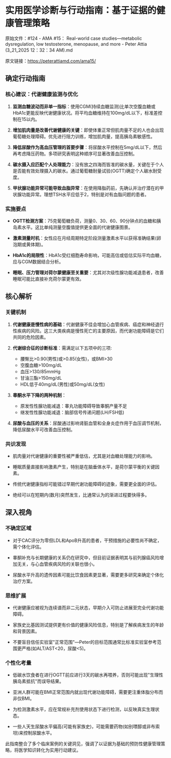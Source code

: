 # 实用医学诊断与行动指南：基于证据的健康管理策略

原始文件：#124 - AMA #15： Real-world case studies—metabolic dysregulation, low testosterone, menopause, and more - Peter Attia (3_21_2025 12：32：34 AM).md

原文链接：https://peterattiamd.com/ama15/

## 确定行动指南

### 核心建议：代谢健康监测与优化

1. **监测血糖波动而非单一指标**：使用CGM(持续血糖监测)比单次空腹血糖或HbA1c更能反映代谢健康状况。将平均血糖维持在100mg/dL以下，标准差控制在15以内。

2. **增加肌肉量是改善代谢健康的关键**：即使体重正常但肌肉量不足的人也会出现葡萄糖处理障碍。优先进行阻力训练，增加肌肉量，提高胰岛素敏感性。

3. **降低尿酸作为高血压管理的首要步骤**：将尿酸水平控制在5mg/dL以下，然后再考虑降压药物。多项研究表明这种顺序可显著改善血压控制。

4. **碳水摄入应匹配个人处理能力**：没有放之四海而皆准的碳水量，关键在于个人是否能有效处理摄入的碳水。通过葡萄糖耐量试验(OGTT)确定个人碳水耐受度。

5. **甲状腺功能异常可能导致血脂异常**：在使用降脂药前，先确认并治疗潜在的甲状腺功能异常。理想TSH水平应低于2，特别是对有血脂问题的患者。

### 实施要点

* **OGTT检测方案**：75克葡萄糖负荷，测量0、30、60、90分钟点的血糖和胰岛素水平。这比单纯测量空腹值提供更全面的代谢健康图景。

* **激素测量时机**：女性应在月经周期特定阶段测量激素水平以获得准确结果(卵泡期或黄体期)。

* **HbA1c的局限性**：HbA1c受红细胞寿命影响，可能高估或低估实际平均血糖，应与CGM数据结合分析。

* **睡眠、压力管理对荷尔蒙健康至关重要**：尤其对次级性腺功能减退患者，改善睡眠可能比直接补充荷尔蒙更有效。

## 核心解析

### 关键机制

1. **代谢健康是慢性病的基础**：代谢健康不佳会增加心血管疾病、癌症和神经退行性疾病的风险。这三大类疾病是慢性死亡的主要原因，而代谢功能障碍是它们共同的危险因素。

2. **代谢综合征的诊断标准**：需满足以下五项中的三项:
   - 腰臀比>0.90(男性)或>0.85(女性)，或BMI>30
   - 空腹血糖>100mg/dL
   - 血压>130/85mmHg
   - 甘油三酯>150mg/dL
   - HDL低于40mg/dL(男性)或50mg/dL(女性)

3. **睾酮水平下降的两种机制**：
   - 原发性性腺功能减退：睾丸功能障碍导致睾酮产量不足
   - 继发性性腺功能减退：脑部信号传递问题(LH/FSH低)

4. **尿酸与血压的关系**：尿酸通过影响肾脏血管和全身炎症作用于血压调节机制，降低尿酸水平可改善血压控制。

### 共识发现

* 肌肉量对代谢健康的重要性被严重低估，尤其是对血糖处理能力的影响。

* 睡眠质量直接影响激素产生，特别是在脑垂体水平，是荷尔蒙平衡的关键因素。

* 传统代谢健康指标可能错过早期代谢功能障碍的迹象，需要更全面的评估。

* 绝经可以在短期内(数月)突然发生，比通常认为的渐进过程要快得多。

## 深入视角

### 不确定区域

* 对于CAC评分为零但LDL和ApoB升高的患者，干预措施的必要性尚不确定，需个体化评估。

* 睾酮补充与长期健康的关系仍在研究中，但目前证据表明其与前列腺癌风险增加无关，与心血管疾病风险的关联也很小。

* 尿酸水平升高的遗传因素可能比饮食因素更显著，需要更多研究来确定个体化治疗方案。

### 思维扩展

* 代谢健康应被视为连续谱而非二元状态，早期介入可防止进展至完全代谢功能障碍。

* 家族史比基因测试提供更有价值的健康风险信息，特别是了解疾病发生的年龄和背景因素。

* 不要盲目信任实验室"正常范围"—Peter的目标范围通常比标准实验室参考范围更严格(如ALT/AST<20，尿酸<5)。

### 个性化考量

* 低碳水饮食者在进行OGTT前应进行3天的碳水再喂养，否则可能出现"生理性胰岛素抵抗"而误导结果。

* 亚洲人群可能在BMI正常范围内就出现代谢功能障碍，需要更注重体脂分布而非仅BMI。

* 为检测激素水平，应在常规补充剂使用状态下进行检测，以反映真实生理状态。

* 一些人天生尿酸水平偏高(可能有家族史)，可能需要药物(如别嘌醇或非布索坦)来控制尿酸水平。

此指南整合了多个临床案例的关键洞见，强调了以证据为基础的预防性健康管理策略，将医学知识转化为实用行动建议。